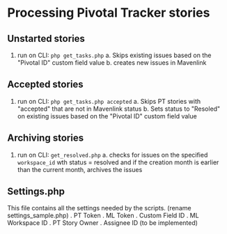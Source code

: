 # Processing Pivotal Tracker stories #

## Unstarted stories ##
  1. run on CLI: `php get_tasks.php`
    a. Skips existing issues based on the "Pivotal ID" custom field value
    b. creates new issues in Mavenlink

## Accepted stories ##

  1. run on CLI: `php get_tasks.php accepted`
    a. Skips PT stories with "accepted" that are not in Mavenlink status
    b. Sets status to "Resoled" on existing issues based on the "Pivotal ID" custom field value

## Archiving stories  ##

  1. run on CLI: `get_resolved.php`
    a. checks for issues on the specified `workspace_id` wth status = resolved and if the creation month is earlier than the current month, archives the issues

## Settings.php ##

This file contains all the settings needed by the scripts. (rename settings_sample.php)
 . PT Token
 . ML Token
 . Custom Field ID
 . ML Workspace ID
 . PT Story Owner
 . Assignee ID (to be implemented)

